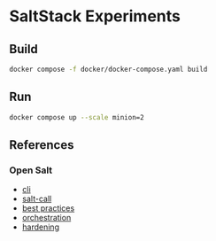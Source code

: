 # SaltStack Experiments

## Build

```bash
docker compose -f docker/docker-compose.yaml build
```

## Run

```bash
docker compose up --scale minion=2
```

## References

### Open Salt
* [cli](https://docs.saltproject.io/en/latest/ref/cli/salt.html)
* [salt-call](https://docs.saltproject.io/en/latest/ref/cli/salt-call.html)
* [best practices](https://docs.saltproject.io/en/latest/topics/best_practices.html)
* [orchestration](https://docs.saltproject.io/en/latest/topics/orchestrate/orchestrate_runner.html)
* [hardening](https://docs.saltproject.io/en/latest/topics/hardening.html)
